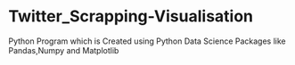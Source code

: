 # Twitter_Scrapping-Visualisation
Python Program which is Created using Python Data Science Packages like Pandas,Numpy and Matplotlib  
